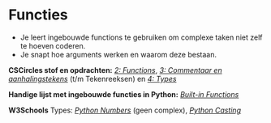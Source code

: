 # Functies

* Je leert ingebouwde functions te gebruiken om complexe taken niet zelf
te hoeven coderen.
* Je snapt hoe arguments werken en waarom deze bestaan.

**CSCircles stof en opdrachten:** 
[*2: Functions*](https://cscircles.cemc.uwaterloo.ca/2-functions-nl/), [*3: Commentaar en aanhalingstekens*](https://cscircles.cemc.uwaterloo.ca/3-comments-and-quotes-nl/) (t/m Tekenreeksen) en [*4: Types*](https://cscircles.cemc.uwaterloo.ca/4-types-nl/)

**Handige lijst met ingebouwde functies in Python:**
[*Built-in Functions*](https://www.w3schools.com/python/python_ref_functions.asp)

**W3Schools**
Types: [*Python Numbers*](https://www.w3schools.com/python/python_numbers.asp) (geen complex), [*Python Casting*](https://www.w3schools.com/python/python_casting.asp)
